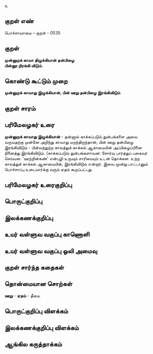 உ

## குறள் எண் 

பொச்சாவாமை  – குறள் - 0535  

## குறள் 

**முன்னுறக் காவா திழுக்கியான் தன்பிழை  
பின்னூ றிரங்கி விடும்.**

## கொண்டு கூட்டும் முறை

**முன்னுறக் காவாது இழுக்கியான், பின் ஊறு தன்பிழை இரங்கிவிடும்**

## குறள் சாரம் 


## பரிமேலழகர் உரை

**முன்னுறக் காவாது இழுக்கியான்** - தன்னால் காக்கப்படும் துன்பங்களை அவை வருவதற்கு முன்னே அறிந்து காவாது மறந்திருந்தான், பின் ஊறு தன்பிழை இரங்கிவிடும் - பின்வந்துற்ற காலத்துக் காக்கல் ஆகாமையின் அப்பிழைப்பினை நினைத்து இரங்கிவிடும். (காக்கப்படும் துன்பங்களாவன: சோர்வு பார்த்துப் பகைவர் செய்வன. 'ஊற்றின்கண்' என்புழி உருவும் சாரியையும் உடன் தொக்கன. உற்ற காலத்துக் காக்கல் ஆகாமையின், இரங்கிவிடும் என்றார். இவை மூன்று பாட்டானும் பொச்சாப்பு உடையார்க்கு வரும் ஏதம் கூறப்பட்டது.  

## பரிமேலழகர் உரைகுறிப்பு   


## பொருட்குறிப்பு 


## இலக்கணக்குறிப்பு  


## உயர் வள்ளுவ வகுப்பு காணொளி


## உயர் வள்ளுவ வகுப்பு ஒலி அமைவு 

 
## குறள் சார்ந்த கதைகள் 


## தொன்மையான சொற்கள்

**ஊறு** - 
**ஏதம்** - தீமை   

## பொருட்குறிப்பு விளக்கம்


## இலக்கணக்குறிப்பு விளக்கம்


## ஆங்கில கருத்தாக்கம் 


